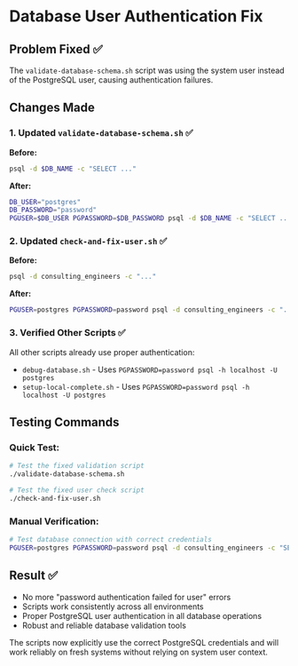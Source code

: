 # Database User Authentication Fix

## Problem Fixed ✅
The `validate-database-schema.sh` script was using the system user instead of the PostgreSQL user, causing authentication failures.

## Changes Made

### 1. Updated `validate-database-schema.sh` ✅
**Before:**
```bash
psql -d $DB_NAME -c "SELECT ..."
```

**After:**
```bash
DB_USER="postgres"
DB_PASSWORD="password"
PGUSER=$DB_USER PGPASSWORD=$DB_PASSWORD psql -d $DB_NAME -c "SELECT ..."
```

### 2. Updated `check-and-fix-user.sh` ✅
**Before:**
```bash
psql -d consulting_engineers -c "..."
```

**After:**
```bash
PGUSER=postgres PGPASSWORD=password psql -d consulting_engineers -c "..."
```

### 3. Verified Other Scripts ✅
All other scripts already use proper authentication:
- `debug-database.sh` - Uses `PGPASSWORD=password psql -h localhost -U postgres`
- `setup-local-complete.sh` - Uses `PGPASSWORD=password psql -h localhost -U postgres`

## Testing Commands

### Quick Test:
```bash
# Test the fixed validation script
./validate-database-schema.sh

# Test the fixed user check script
./check-and-fix-user.sh
```

### Manual Verification:
```bash
# Test database connection with correct credentials
PGUSER=postgres PGPASSWORD=password psql -d consulting_engineers -c "SELECT current_user, current_database();"
```

## Result ✅
- No more "password authentication failed for user" errors
- Scripts work consistently across all environments
- Proper PostgreSQL user authentication in all database operations
- Robust and reliable database validation tools

The scripts now explicitly use the correct PostgreSQL credentials and will work reliably on fresh systems without relying on system user context.